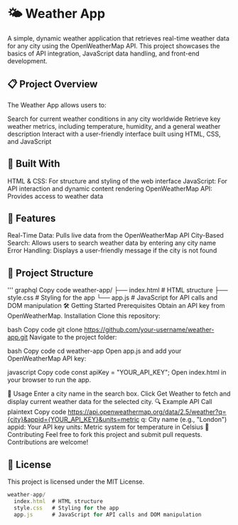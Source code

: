 # 🌤️ Weather App
A simple, dynamic weather application that retrieves real-time weather data for any city using the OpenWeatherMap API. This project showcases the basics of API integration, JavaScript data handling, and front-end development.

## 📋 Project Overview
The Weather App allows users to:

Search for current weather conditions in any city worldwide
Retrieve key weather metrics, including temperature, humidity, and a general weather description
Interact with a user-friendly interface built using HTML, CSS, and JavaScript
## 🔧 Built With
HTML & CSS: For structure and styling of the web interface
JavaScript: For API interaction and dynamic content rendering
OpenWeatherMap API: Provides access to weather data
## 🚀 Features
Real-Time Data: Pulls live data from the OpenWeatherMap API
City-Based Search: Allows users to search weather data by entering any city name
Error Handling: Displays a user-friendly message if the city is not found
## 📂 Project Structure
''' graphql
Copy code
weather-app/
├── index.html         # HTML structure
├── style.css          # Styling for the app
└── app.js             # JavaScript for API calls and DOM manipulation
🛠️ Getting Started
Prerequisites
Obtain an API key from OpenWeatherMap.
Installation
Clone this repository:

bash
Copy code
git clone https://github.com/your-username/weather-app.git
Navigate to the project folder:

bash
Copy code
cd weather-app
Open app.js and add your OpenWeatherMap API key:

javascript
Copy code
const apiKey = "YOUR_API_KEY";
Open index.html in your browser to run the app.

📜 Usage
Enter a city name in the search box.
Click Get Weather to fetch and display current weather data for the selected city.
🔍 Example API Call
plaintext
Copy code
https://api.openweathermap.org/data/2.5/weather?q={city}&appid={YOUR_API_KEY}&units=metric
q: City name (e.g., "London")
appid: Your API key
units: Metric system for temperature in Celsius
🤝 Contributing
Feel free to fork this project and submit pull requests. Contributions are welcome!

## 📄 License
This project is licensed under the MIT License.



```javascript
weather-app/
  index.html  # HTML structure
  style.css   # Styling for the app
  app.js      # JavaScript for API calls and DOM manipulation
